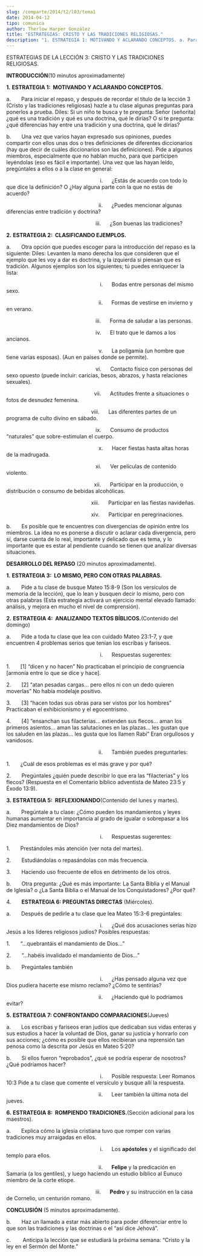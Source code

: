 ```yaml
---
slug: /comparte/2014/t2/l03/tema1
date: 2014-04-12
tipo: comunica
author: Therlow Harper González
title: "ESTRATEGIAS: CRISTO Y LAS TRADICIONES RELIGIOSAS."
description: "1. ESTRATEGIA 1: MOTIVANDO Y ACLARANDO CONCEPTOS. a. Para iniciar el repaso, y  después de recordar el título de la lección 3 (Cristo y las tradiciones  religiosas) hazle a tu clase algunas preguntas para ponerlos a prueba. Diles:  Si un niño te busca y te pregunta: Señor (se-..."
---
```


ESTRATEGIAS DE LA LECCIÓN 3: CRISTO Y LAS TRADICIONES RELIGIOSAS.

**INTRODUCCIÓN**(10 minutos aproximadamente)

**1.** **ESTRATEGIA 1:  MOTIVANDO Y ACLARANDO CONCEPTOS.**

a.       Para iniciar el repaso, y después de recordar el título de la lección 3 (Cristo y las tradiciones religiosas) hazle a tu clase algunas preguntas para ponerlos a prueba. Diles: Si un niño te busca y te pregunta: Señor (señorita) ¿qué es una tradición y qué es una doctrina, qué le dirías? O si te pregunta: ¿qué diferencias hay entre una tradición y una doctrina, qué le dirías?

b.       Una vez que varios hayan expresado sus opiniones, puedes compartir con ellos unas dos o tres definiciones de diferentes diccionarios (hay que decir de cuáles diccionarios son las definiciones). Pide a algunos miembros, especialmente que no hablan mucho, para que participen leyéndolas (eso es fácil e importante). Una vez que las hayan leído, pregúntales a ellos o a la clase en general:

                                                               i.      ¿Estás de acuerdo con todo lo que dice la definición? O ¿Hay alguna parte con la que no estás de acuerdo?

                                                              ii.      ¿Puedes mencionar algunas diferencias entre tradición y doctrina?

                                                            iii.      ¿Son buenas las tradiciones?

**2.** **ESTRATEGIA 2:  CLASIFICANDO EJEMPLOS.**

a.       Otra opción que puedes escoger para la introducción del repaso es la siguiente: Diles: Levanten la mano derecha los que consideren que el ejemplo que les voy a dar es doctrina, y la izquierda si piensan que es tradición. Algunos ejemplos son los siguientes; tú puedes enriquecer la lista:

                                                               i.      Bodas entre personas del mismo sexo.

                                                              ii.      Formas de vestirse en invierno y en verano.

                                                            iii.      Forma de saludar a las personas.

                                                            iv.      El trato que le damos a los ancianos.

                                                              v.      La poligamia (un hombre que tiene varias esposas). (Aun en países donde se permite).

                                                            vi.      Contacto físico con personas del sexo opuesto (puede incluir: caricias, besos, abrazos, y hasta relaciones sexuales).

                                                           vii.      Actitudes frente a situaciones o fotos de desnudez femenina.

                                                         viii.      Las diferentes partes de un programa de culto divino en sábado.

                                                            ix.      Consumo de productos “naturales” que sobre-estimulan el cuerpo.

                                                              x.      Hacer fiestas hasta altas horas de la madrugada.

                                                            xi.      Ver películas de contenido violento.

                                                           xii.      Participar en la producción, o distribución o consumo de bebidas alcohólicas.

                                                         xiii.      Participar en las fiestas navideñas.

                                                         xiv.      Participar en peregrinaciones.

b.       Es posible que te encuentres con divergencias de opinión entre los miembros. La idea no es ponerse a discutir o aclarar cada divergencia, pero sí, darse cuenta de lo real, importante y delicado que es tema, y lo importante que es estar al pendiente cuando se tienen que analizar diversas situaciones.

**DESARROLLO DEL REPASO** (20 minutos aproximadamente).

**1.** **ESTRATEGIA 3:  LO MISMO, PERO CON OTRAS PALABRAS.**

a.       Pide a tu clase de busque Mateo 15:8-9 (Son los versículos de memoria de la lección), que lo lean y busquen decir lo mismo, pero con otras palabras (Esta estrategia activará un ejercicio mental elevado llamado: análisis, y mejora en mucho el nivel de comprensión).

**2.** **ESTRATEGIA 4:  ANALIZANDO TEXTOS BÍBLICOS.**(Contenido del domingo)

a.       Pide a toda tu clase que lea con cuidado Mateo 23:1-7, y que encuentren 4 problemas serios que tenían los escribas y fariseos.

                                                               i.      Respuestas sugerentes:

1.       [1] “dicen y no hacen” No practicaban el principio de congruencia [armonía entre lo que se dice y hace].

2.       [2] “atan pesadas cargas… pero ellos ni con un dedo quieren moverlas” No había modelaje positivo.

3.       [3] “hacen todas sus obras para ser vistos por los hombres” Practicaban el exhibicionismo y el egocentrismo.

4.       [4] “ensanchan sus filacterias… extienden sus flecos… aman los primeros asientos… aman las salutaciones en las plazas… les gustan que los saluden en las plazas… les gusta que los llamen Rabí” Eran orgullosos y vanidosos.

                                                              ii.      También puedes preguntarles:

1.       ¿Cuál de esos problemas es el más grave y por qué?

2.       Pregúntales ¿quién puede describir lo que era las “filacterias” y los flecos? (Respuesta en el Comentario bíblico adventista de Mateo 23:5 y Éxodo 13:9).

**3.** **ESTRATEGIA 5:  REFLEXIONANDO**(Contenido del lunes y martes).

a.       Pregúntale a tu clase: ¿Cómo pueden los mandamientos y leyes humanas aumentar en importancia al grado de igualar o sobrepasar a los Diez mandamientos de Dios?

                                                               i.      Respuestas sugerentes:

1.       Prestándoles más atención (ver nota del martes).

2.       Estudiándolas o repasándolas con más frecuencia.

3.       Haciendo uso frecuente de ellos en detrimento de los otros.

b.       Otra pregunta: ¿Qué es más importante: La Santa Biblia y el Manual de Iglesia? o ¿La Santa Biblia o el Manual de los Conquistadores? ¿Por qué?

4.       **ESTRATEGIA 6: PREGUNTAS DIRECTAS** (Miércoles).

a.       Después de pedirle a tu clase que lea Mateo 15:3-6 pregúntales:

                                                               i.      ¿Qué dos acusaciones serias hizo Jesús a los líderes religiosos judíos? Posibles respuestas:

1.       “…quebrantáis el mandamiento de Dios…”

2.       “…habéis invalidado el mandamiento de Dios…”

b.       Pregúntales también

                                                               i.      ¿Has pensado alguna vez que Dios pudiera hacerte ese mismo reclamo? ¿Cómo te sentirías?

                                                              ii.      ¿Haciendo qué lo podríamos evitar?

**5.** **ESTRATEGIA 7: CONFRONTANDO COMPARACIONES**(Jueves)

a.       Los escribas y fariseos eran judíos que dedicaban sus vidas enteras y sus estudios a hacer la voluntad de Dios, ganar su justicia y honrarlo con sus acciones; ¿cómo es posible que ellos recibieran una reprensión tan penosa como la descrita por Jesús en Mateo 5:20?

b.       Si ellos fueron “reprobados”, ¿qué se podría esperar de nosotros? ¿Qué podríamos hacer?

                                                               i.      Posible respuesta: Leer Romanos 10:3 Pide a tu clase que comente el versículo y busque allí la respuesta.

                                                              ii.      Leer también la última nota del jueves.

**6.** **ESTRATEGIA 8:  ROMPIENDO TRADICIONES.**(Sección adicional para los maestros).

a.       Explica cómo la iglesia cristiana tuvo que romper con varias tradiciones muy arraigadas en ellos.

                                                               i.      Los **apóstoles** y el significado del templo para ellos.

                                                              ii.      **Felipe** y la predicación en Samaria (a los gentiles), y luego haciendo un estudio bíblico al Eunuco miembro de la corte etíope.

                                                            iii.      **Pedro** y su instrucción en la casa de Cornelio, un centurión romano.

**CONCLUSIÓN** (5 minutos aproximadamente).

b.       Haz un llamado a estar más abierto para poder diferenciar entre lo que son las tradiciones y las doctrinas o el “así dice Jehová”.

c.        Anticipa la lección que se estudiará la próxima semana: “Cristo y la ley en el Sermón del Monte.”
